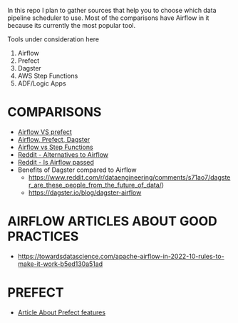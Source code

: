 In this repo I plan to gather sources that help you to choose which data pipeline scheduler to use. Most of the comparisons have Airflow in it because its currently the most popular tool. 


Tools under consideration here

1. Airflow
2. Prefect
3. Dagster
4. AWS Step Functions
5. ADF/Logic Apps


# COMPARISONS 

+ [Airflow VS prefect](https://blog.devgenius.io/airflow-theres-a-new-competitor-in-town-d59b48a642ff)
+ [Airflow, Prefect, Dagster](https://towardsdatascience.com/airflow-prefect-and-dagster-an-inside-look-6074781c9b77)
+ [Airflow vs Step Functions](https://stackoverflow.com/questions/64016869/airflow-versus-aws-step-functions-for-workflow/73139280#73139280)
+ [Reddit - Alternatives to Airflow](https://www.reddit.com/r/dataengineering/comments/tnarmv/alternatives_to_airflow/)
+ [Reddit - Is Airflow passed](https://www.reddit.com/r/dataengineering/comments/n9nrye/is_airflow_a_pass%C3%A9_what_replaces_it/)
+ Benefits of Dagster compared to Airflow
   +  https://www.reddit.com/r/dataengineering/comments/s71ao7/dagster_are_these_people_from_the_future_of_data/)
   +  https://dagster.io/blog/dagster-airflow

# AIRFLOW ARTICLES ABOUT GOOD PRACTICES 

+ https://towardsdatascience.com/apache-airflow-in-2022-10-rules-to-make-it-work-b5ed130a51ad

# PREFECT 

+ [Article About Prefect features](https://towardsdatascience.com/introducing-a-dataflow-management-system-backed-up-by-prefect-aws-and-github-actions-3f8c0eef2eb2)
